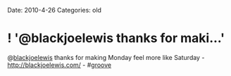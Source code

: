 Date: 2010-4-26
Categories: old

# ! '@blackjoelewis thanks for maki...'

@<a href="http://twitter.com/blackjoelewis" class="aktt_username">blackjoelewis</a> thanks for making Monday feel more like Saturday - <a href="http://blackjoelewis.com/" rel="nofollow">http://blackjoelewis.com/</a> - #<a href="http://search.twitter.com/search?q=%23groove" class="aktt_hashtag">groove</a>
